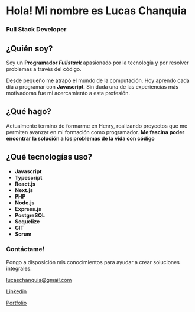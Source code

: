  # Hola! Mi nombre es Lucas Chanquia
 ### Full Stack Developer
 

## ¿Quién soy? 
Soy un **Programador _Fullstack_** apasionado por la tecnología y por resolver problemas a través del código.

Desde pequeño me atrapó el mundo de la computación. Hoy aprendo cada día a programar con **Javascript**. Sin duda una de las experiencias más motivadoras fue mi acercamiento a esta profesión.

## ¿Qué hago?
Actualmente termino de formarme en Henry, realizando proyectos que me permiten avanzar en mi formación como 
programador. **Me fascina poder encontrar la solución a los problemas de la vida con código**

## ¿Qué tecnologías uso?

- **Javascript**
- **Typescript** 
- **React.js**
- **Next.js**
- **PHP**
- **Node.js**
- **Express.js**
- **PostgreSQL**
- **Sequelize**
- **GIT**
- **Scrum**

### Contáctame! 
Pongo a disposición mis conocimientos para ayudar a crear soluciones integrales.

lucaschanquia@gmail.com

[Linkedin](https://www.linkedin.com/in/lucas-chanquia/)

[Portfolio](https://www.lucaschanquia.com) 
